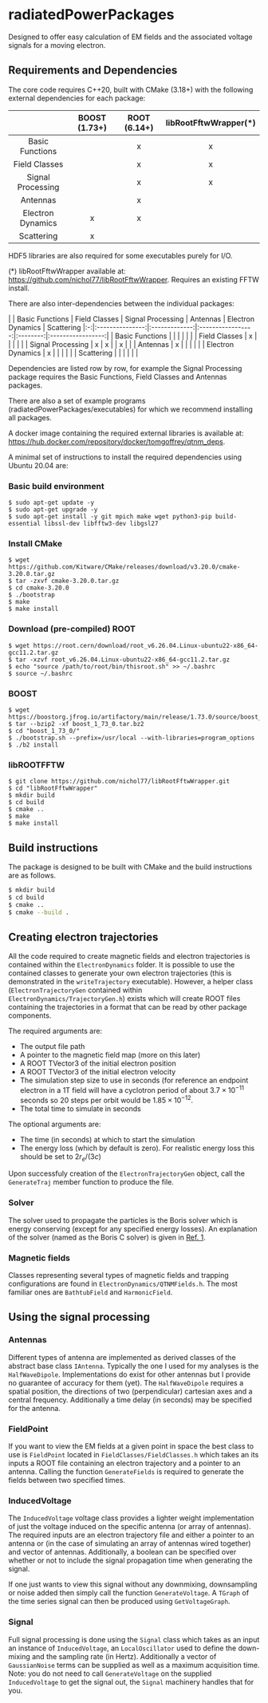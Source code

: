 # radiatedPowerPackages
Designed to offer easy calculation of EM fields and the associated voltage signals for a moving electron.

## Requirements and Dependencies

The core code requires C++20, built with CMake (3.18+) with the following external dependencies for each package:

|   | BOOST (1.73+) | ROOT (6.14+) | libRootFftwWrapper(*)|
|:-:|:-------------:|:------------:|:--------------------:|
| Basic Functions | | x | x |
| Field Classes | | x | x |
| Signal Processing | | x | x
| Antennas | | x | |
| Electron Dynamics | x | x | |
| Scattering | x | | |

HDF5 libraries are also required for some executables purely for I/O.

(*) libRootFftwWrapper available at: https://github.com/nichol77/libRootFftwWrapper. Requires an existing FFTW install.

There are also inter-dependencies between the individual packages:

|   | Basic Functions | Field Classes | Signal Processing | Antennas | Electron Dynamics | Scattering
|:-:|:---------------:|:-------------:|:-----------------:|:--------:|:-----------------:|
| Basic Functions | | | | | |
| Field Classes | x | | | | |
| Signal Processing | x | x | | x | |
| Antennas | x | | | | |
| Electron Dynamics | x | | | | |
| Scattering | | | | | |

Dependencies are listed row by row, for example the Signal Processing package requires the Basic Functions, Field Classes and Antennas packages.

There are also a set of example programs (radiatedPowerPackages/executables) for which we recommend installing all packages.

A docker image containing the required external libraries is available at: https://hub.docker.com/repository/docker/tomgoffrey/qtnm_deps.

A minimal set of instructions to install the required dependencies using Ubuntu 20.04 are:

### Basic build environment
```
$ sudo apt-get update -y
$ sudo apt-get upgrade -y
$ sudo apt-get install -y git mpich make wget python3-pip build-essential libssl-dev libfftw3-dev libgsl27
```

### Install CMake
```
$ wget https://github.com/Kitware/CMake/releases/download/v3.20.0/cmake-3.20.0.tar.gz
$ tar -zxvf cmake-3.20.0.tar.gz
$ cd cmake-3.20.0
$ ./bootstrap
$ make
$ make install
```

### Download (pre-compiled) ROOT
```
$ wget https://root.cern/download/root_v6.26.04.Linux-ubuntu22-x86_64-gcc11.2.tar.gz
$ tar -xzvf root_v6.26.04.Linux-ubuntu22-x86_64-gcc11.2.tar.gz
$ echo "source /path/to/root/bin/thisroot.sh" >> ~/.bashrc
$ source ~/.bashrc
```

### BOOST
```
$ wget https://boostorg.jfrog.io/artifactory/main/release/1.73.0/source/boost_1_73_0.tar.bz2
$ tar --bzip2 -xf boost_1_73_0.tar.bz2
$ cd "boost_1_73_0/"
$ ./bootstrap.sh --prefix=/usr/local --with-libraries=program_options
$ ./b2 install
```

### libROOTFFTW
```
$ git clone https://github.com/nichol77/libRootFftwWrapper.git
$ cd "libRootFftwWrapper"
$ mkdir build
$ cd build
$ cmake .. 
$ make 
$ make install
```

## Build instructions
The package is designed to be built with CMake and the build instructions are as follows.

```bash
$ mkdir build
$ cd build
$ cmake ..
$ cmake --build .
```

## Creating electron trajectories
All the code required to create magnetic fields and electron trajectories is contained within the ```ElectronDynamics``` folder. 
It is possible to use the contained classes to generate your own electron trajectories (this is demonstrated in the ```writeTrajectory``` executable).
However, a helper class (```ElectronTrajectoryGen``` contained within ```ElectronDynamics/TrajectoryGen.h```) exists which will create ROOT files containing the trajectories in a format that can be read by other package components.

The required arguments are:
* The output file path
* A pointer to the magnetic field map (more on this later)
* A ROOT TVector3 of the initial electron position
* A ROOT TVector3 of the initial electron velocity
* The simulation step size to use in seconds (for reference an endpoint electron in a 1T field will have a cyclotron period of about $3.7 \times 10^{-11}$ seconds so 20 steps per orbit would be $1.85 \times 10^{-12}$. 
* The total time to simulate in seconds

The optional arguments are:
* The time (in seconds) at which to start the simulation
* The energy loss (which by default is zero). For realistic energy loss this should be set to $2 r_{e} / (3 c)$

Upon successfuly creation of the ```ElectronTrajectoryGen``` object, call the ```GenerateTraj``` member function to produce the file.

### Solver
The solver used to propagate the particles is the Boris solver which is energy conserving (except for any specified energy losses). 
An explanation of the solver (named as the Boris C solver) is given in [Ref. 1][1].

### Magnetic fields
Classes representing several types of magnetic fields and trapping configurations are found in ```ElectronDynamics/QTNMFields.h```.
The most familiar ones are ```BathtubField``` and ```HarmonicField```.

## Using the signal processing

### Antennas
Different types of antenna are implemented as derived classes of the abstract base class ```IAntenna```. 
Typically the one I used for my analyses is the ```HalfWaveDipole```.
Implementations do exist for other antennas but I provide no guarantee of accuracy for them (yet).
The ```HalfWaveDipole``` requires a spatial position, the directions of two (perpendicular) cartesian axes and a central frequency. 
Additionally a time delay (in seconds) may be specified for the antenna.

### FieldPoint
If you want to view the EM fields at a given point in space the best class to use is ```FieldPoint``` located in ```FieldClasses/FieldClasses.h``` which takes an its inputs a ROOT file containing an electron trajectory and a pointer to an antenna.
Calling the function ```GenerateFields``` is required to generate the fields between two specified times.

### InducedVoltage
The ```InducedVoltage``` voltage class provides a lighter weight implementation of just the voltage induced on the specific antenna (or array of antennas). 
The required inputs are an electron trajectory file and either a pointer to an antenna or (in the case of simulating an array of antennas wired together) and vector of antennas.
Additionally, a boolean can be specified over whether or not to include the signal propagation time when generating the signal.

If one just wants to view this signal without any downmixing, downsampling or noise added then simply call the function ```GenerateVoltage```. 
A ```TGraph``` of the time series signal can then be produced using ```GetVoltageGraph```.

### Signal
Full signal processing is done using the ```Signal``` class which takes as an input an instance of ```InducedVoltage```, an ```LocalOscillator``` used to define the down-mixing and the sampling rate (in Hertz).
Additionally a vector of ```GaussianNoise``` terms can be supplied as well as a maximum acquisition time.
Note: you do not need to call ```GenerateVoltage``` on the supplied ```InducedVoltage``` to get the signal out, the ```Signal``` machinery handles that for you.

[1]: <https://aip.scitation.org/doi/pdf/10.1063/1.5051077>
